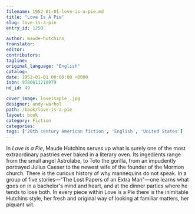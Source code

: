 ```yaml
---
filename: 1952-01-01-love-is-a-pie.md
title: "Love Is A Pie"
slug: love-is-a-pie
entry_id: 1250

author: maude-hutchins
translator: 
editor: 
contributors: 
tagline: 
original_language: "English"
catalog: 
date: 1952-01-01 00:00:00 +0000 
isbn: 9780811218979
nd_id: 49

cover_image: loveisapie_.jpg
designer: andy-warhol
path: /book/love-is-a-pie
layout: book
category: Fiction
categories: 
tags: ['20th century American fiction', 'English', 'United States']
---
```

In *Love is a Pie*, Maude Hutchins serves up what is surely one of the most extraordinary pastries ever baked in a literary oven. Its ingedients range from the small angel Astrolabe, to Toto the gorilla, from an impudently portrayed Julius Caeser to the newest wife of the founder of the Mormon church. There is the curious history of why mannequins do not speak. In a group of five stories—"The Lost Papers of an Extra Man"—one learns what goes on in a bachelor's mind and heart, and at the dinner parties where he tends to lose both. In every piece within Love is a Pie there is the inimitable Hutchins style, her fresh and original way of looking at familiar matters, her piquant wit.





